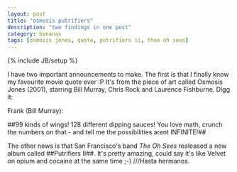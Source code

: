 ```yaml
---
layout: post
title: "osmosis putrifiers"
description: "two findings in one post"
category: bananas
tags: [osmosis jones, quote, putrifiers ii, thee oh sees]
---
```

{% include JB/setup %}


I have two important announcements to make. The first is that I finally know my favourite movie quote ever :P It's from the piece of art called Osmosis Jones (2001), starring Bill Murray, Chris Rock and Laurence Fishburne. Digg it: 

Frank (Bill Murray):

##99 kinds of wings! 128 different dipping sauces! You love math, crunch the numbers on that - and tell me the possibilities arent INFINITE!##

The other news is that San Francisco's band *The Oh Sees* realeased a new album called ##Putrifiers II##. It's pretty amazing, could say it's like Velvet on opium and cocaine at the same time   ;-)   ///Hasta hermanos.

<object width="560" height="315"><param name="movie" value="http://www.youtube.com/v/ZVcnX3B9WsU?version=3&amp;hl=pt_BR"></param><param name="allowFullScreen" value="true"></param><param name="allowscriptaccess" value="always"></param><embed src="http://www.youtube.com/v/ZVcnX3B9WsU?version=3&amp;hl=pt_BR" type="application/x-shockwave-flash" width="560" height="315" allowscriptaccess="always" allowfullscreen="true"></embed></object> 